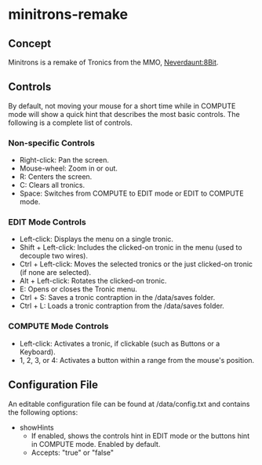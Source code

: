 # minitrons-remake
## Concept
Minitrons is a remake of Tronics from the MMO, [Neverdaunt:8Bit](http://8bit.neverdaunt.com).

## Controls
By default, not moving your mouse for a short time while in COMPUTE mode will show a quick hint that describes the most basic controls. The following is a complete list of controls.

### Non-specific Controls
* Right-click: Pan the screen.
* Mouse-wheel: Zoom in or out.
* R: Centers the screen.
* C: Clears all tronics.
* Space: Switches from COMPUTE to EDIT mode or EDIT to COMPUTE mode.
 
### EDIT Mode Controls
* Left-click: Displays the menu on a single tronic.
* Shift + Left-click: Includes the clicked-on tronic in the menu (used to decouple two wires).
* Ctrl + Left-click: Moves the selected tronics or the just clicked-on tronic (if none are selected).
* Alt + Left-click: Rotates the clicked-on tronic.
* E: Opens or closes the Tronic menu.
* Ctrl + S: Saves a tronic contraption in the /data/saves folder.
* Ctrl + L: Loads a tronic contraption from the /data/saves folder.

### COMPUTE Mode Controls
* Left-click: Activates a tronic, if clickable (such as Buttons or a Keyboard).
* 1, 2, 3, or 4: Activates a button within a range from the mouse's position.

## Configuration File
An editable configuration file can be found at /data/config.txt and contains the following options:
* showHints
  * If enabled, shows the controls hint in EDIT mode or the buttons hint in COMPUTE mode. Enabled by default.
  * Accepts: "true" or "false"
